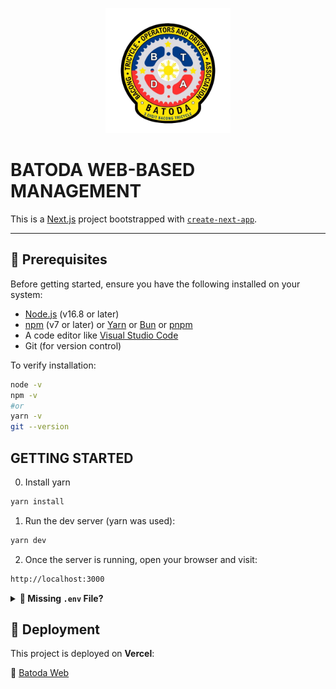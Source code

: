 <p align="center">
  <img src="public/logo.png" alt="BATODA Logo" width="200" />
</p>

# BATODA WEB-BASED MANAGEMENT

This is a [Next.js](https://nextjs.org) project bootstrapped with [`create-next-app`](https://nextjs.org/docs/pages/api-reference/create-next-app).

---

## 🚧 Prerequisites

Before getting started, ensure you have the following installed on your system:

- [Node.js](https://nodejs.org/) (v16.8 or later)
- [npm](https://www.npmjs.com/) (v7 or later) or [Yarn](https://yarnpkg.com/) or [Bun](https://bun.sh/) or [pnpm](https://pnpm.io/)
- A code editor like [Visual Studio Code](https://code.visualstudio.com/)
- Git (for version control)

To verify installation:

```bash
node -v
npm -v
#or
yarn -v
git --version
```

## GETTING STARTED

0. Install yarn
```bash
yarn install
```

1. Run the dev server (yarn was used):

```bash
yarn dev
```

2. Once the server is running, open your browser and visit:

```bash
http://localhost:3000
```

<details>
  <summary><strong>📄 Missing <code>.env</code> File?</strong></summary>

If the <code>.env</code> file is missing, please contact the developer:

- **GitHub:** https://github.com/kalzumaki
- **Facebook:** https://www.facebook.com/kalzumaki.91/
</details>

## 🚀 Deployment

This project is deployed on **Vercel**:

🔗 [Batoda Web](https://batoda-web.vercel.app/)


